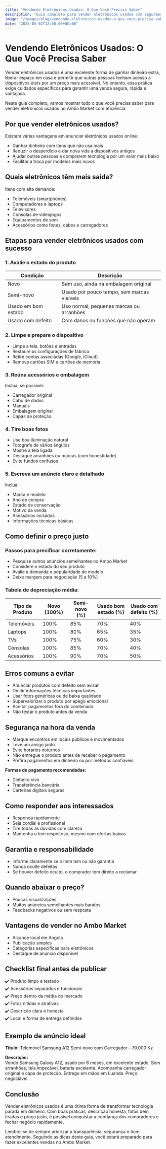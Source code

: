 ```yaml
---
title: "Vendendo Eletrônicos Usados: O Que Você Precisa Saber"
description: "Guia completo para vender eletrônicos usados com segurança, rapidez e bom lucro no Ambo Market."
image: "/images/blog/vendendo-eletronicos-usados-o-que-voce-precisa-saber.jpg"
date: "2025-05-02T12:00:00+00:00"
---
```


# Vendendo Eletrônicos Usados: O Que Você Precisa Saber

Vender eletrônicos usados é uma excelente forma de ganhar dinheiro extra, liberar espaço em casa e permitir que outras pessoas tenham acesso a dispositivos úteis por um preço mais acessível. No entanto, essa prática exige cuidados específicos para garantir uma venda segura, rápida e vantajosa.

Neste guia completo, vamos mostrar tudo o que você precisa saber para vender eletrônicos usados no Ambo Market com eficiência.

## Por que vender eletrônicos usados?

Existem várias vantagens em anunciar eletrônicos usados online:

- Ganhar dinheiro com itens que não usa mais
- Reduzir o desperdício e dar nova vida a dispositivos antigos
- Ajudar outras pessoas a comprarem tecnologia por um valor mais baixo
- Facilitar a troca por modelos mais novos

## Quais eletrônicos têm mais saída?

Itens com alta demanda:

- Telemóveis (smartphones)
- Computadores e laptops
- Televisores
- Consolas de videojogos
- Equipamentos de som
- Acessórios como fones, cabos e carregadores

## Etapas para vender eletrônicos usados com sucesso

### 1. Avalie o estado do produto

| Condição             | Descrição                                      |
|----------------------|------------------------------------------------|
| Novo                 | Sem uso, ainda na embalagem original          |
| Semi-novo            | Usado por pouco tempo, sem marcas visíveis    |
| Usado em bom estado  | Uso normal, pequenas marcas ou arranhões      |
| Usado com defeito    | Com danos ou funções que não operam           |

### 2. Limpe e prepare o dispositivo

- Limpe a tela, botões e entradas
- Restaure as configurações de fábrica
- Retire contas associadas (Google, iCloud)
- Remova cartões SIM e cartões de memória

### 3. Reúna acessórios e embalagem

Inclua, se possível:

- Carregador original
- Cabo de dados
- Manuais
- Embalagem original
- Capas de proteção

### 4. Tire boas fotos

- Use boa iluminação natural
- Fotografe de vários ângulos
- Mostre a tela ligada
- Destaque arranhões ou marcas (com honestidade)
- Evite fundos confusos

### 5. Escreva um anúncio claro e detalhado

Inclua:

- Marca e modelo
- Ano de compra
- Estado de conservação
- Motivo da venda
- Acessórios incluídos
- Informações técnicas básicas

## Como definir o preço justo

### Passos para precificar corretamente:

- Pesquise outros anúncios semelhantes no Ambo Market
- Considere o estado do seu produto
- Avalie a demanda e popularidade do modelo
- Deixe margem para negociação (5 a 10%)

### Tabela de depreciação média:

| Tipo de Produto | Novo (100%) | Semi-novo (%) | Usado bom estado (%) | Usado com defeito (%) |
|-----------------|-------------|----------------|------------------------|------------------------|
| Telemóveis      | 100%        | 85%            | 70%                    | 40%                    |
| Laptops         | 100%        | 80%            | 65%                    | 35%                    |
| TVs             | 100%        | 75%            | 60%                    | 30%                    |
| Consolas        | 100%        | 85%            | 70%                    | 40%                    |
| Acessórios      | 100%        | 90%            | 70%                    | 50%                    |

## Erros comuns a evitar

- Anunciar produtos com defeito sem avisar
- Omitir informações técnicas importantes
- Usar fotos genéricas ou de baixa qualidade
- Supervalorizar o produto por apego emocional
- Aceitar pagamentos fora do combinado
- Não testar o produto antes da venda

## Segurança na hora da venda

- Marque encontros em locais públicos e movimentados
- Leve um amigo junto
- Evite horários noturnos
- Não entregue o produto antes de receber o pagamento
- Prefira pagamentos em dinheiro ou por métodos confiáveis

**Formas de pagamento recomendadas:**

- Dinheiro vivo
- Transferência bancária
- Carteiras digitais seguras

## Como responder aos interessados

- Responda rapidamente
- Seja cordial e profissional
- Tire todas as dúvidas com clareza
- Mantenha o tom respeitoso, mesmo com ofertas baixas

## Garantia e responsabilidade

- Informe claramente se o item tem ou não garantia
- Nunca oculte defeitos
- Se houver defeito oculto, o comprador tem direito a reclamar

## Quando abaixar o preço?

- Poucas visualizações
- Muitos anúncios semelhantes mais baratos
- Feedbacks negativos ou sem resposta

## Vantagens de vender no Ambo Market

- Alcance local em Angola
- Publicação simples
- Categorias específicas para eletrônicos
- Destaque de anúncio disponível

## Checklist final antes de publicar

✔️ Produto limpo e testado  
✔️ Acessórios separados e funcionais  
✔️ Preço dentro da média do mercado  
✔️ Fotos nítidas e atrativas  
✔️ Descrição clara e honesta  
✔️ Local e forma de entrega definidos

## Exemplo de anúncio ideal

**Título:** Telemóvel Samsung A12 Semi-novo com Carregador – 70.000 Kz

**Descrição:**  
Vendo Samsung Galaxy A12, usado por 6 meses, em excelente estado. Sem arranhões, tela impecável, bateria excelente. Acompanha carregador original e capa de proteção. Entrego em mãos em Luanda. Preço negociável.

## Conclusão

Vender eletrônicos usados é uma ótima forma de transformar tecnologia parada em dinheiro. Com boas práticas, descrição honesta, fotos bem tiradas e preço justo, é possível conquistar a confiança dos compradores e fechar negócio rapidamente.

Lembre-se de sempre priorizar a transparência, segurança e bom atendimento. Seguindo as dicas deste guia, você estará preparado para fazer excelentes vendas no Ambo Market.
